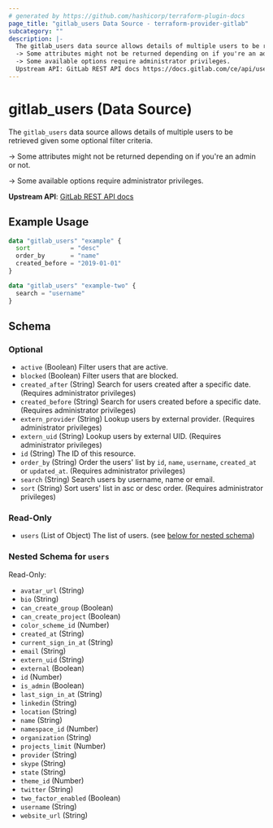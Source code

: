 ```yaml
---
# generated by https://github.com/hashicorp/terraform-plugin-docs
page_title: "gitlab_users Data Source - terraform-provider-gitlab"
subcategory: ""
description: |-
  The gitlab_users data source allows details of multiple users to be retrieved given some optional filter criteria.
  -> Some attributes might not be returned depending on if you're an admin or not.
  -> Some available options require administrator privileges.
  Upstream API: GitLab REST API docs https://docs.gitlab.com/ce/api/users.html#list-users
---
```


# gitlab_users (Data Source)

The `gitlab_users` data source allows details of multiple users to be retrieved given some optional filter criteria.

-> Some attributes might not be returned depending on if you're an admin or not.

-> Some available options require administrator privileges.

**Upstream API**: [GitLab REST API docs](https://docs.gitlab.com/ce/api/users.html#list-users)

## Example Usage

```terraform
data "gitlab_users" "example" {
  sort           = "desc"
  order_by       = "name"
  created_before = "2019-01-01"
}

data "gitlab_users" "example-two" {
  search = "username"
}
```

<!-- schema generated by tfplugindocs -->
## Schema

### Optional

- `active` (Boolean) Filter users that are active.
- `blocked` (Boolean) Filter users that are blocked.
- `created_after` (String) Search for users created after a specific date. (Requires administrator privileges)
- `created_before` (String) Search for users created before a specific date. (Requires administrator privileges)
- `extern_provider` (String) Lookup users by external provider. (Requires administrator privileges)
- `extern_uid` (String) Lookup users by external UID. (Requires administrator privileges)
- `id` (String) The ID of this resource.
- `order_by` (String) Order the users' list by `id`, `name`, `username`, `created_at` or `updated_at`. (Requires administrator privileges)
- `search` (String) Search users by username, name or email.
- `sort` (String) Sort users' list in asc or desc order. (Requires administrator privileges)

### Read-Only

- `users` (List of Object) The list of users. (see [below for nested schema](#nestedatt--users))

<a id="nestedatt--users"></a>
### Nested Schema for `users`

Read-Only:

- `avatar_url` (String)
- `bio` (String)
- `can_create_group` (Boolean)
- `can_create_project` (Boolean)
- `color_scheme_id` (Number)
- `created_at` (String)
- `current_sign_in_at` (String)
- `email` (String)
- `extern_uid` (String)
- `external` (Boolean)
- `id` (Number)
- `is_admin` (Boolean)
- `last_sign_in_at` (String)
- `linkedin` (String)
- `location` (String)
- `name` (String)
- `namespace_id` (Number)
- `organization` (String)
- `projects_limit` (Number)
- `provider` (String)
- `skype` (String)
- `state` (String)
- `theme_id` (Number)
- `twitter` (String)
- `two_factor_enabled` (Boolean)
- `username` (String)
- `website_url` (String)


